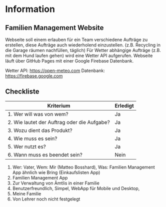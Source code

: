 # Information

## Familien Management Website

Webseite soll einem erlauben für ein Team verschiedene Aufträge zu erstellen, diese Aufträge auch wiederholend einzustellen. (z.B. Recycling in die Garage räumen nachfüllen, täglich)
Für Wetter abhängige Aufträge (z.B. mit dem Hund laufen gehen) wird eine Wetter API aufgerufen.
Webseite läuft über GitHub Pages mit einer Google Firebase Datenbank.

Wetter API: https://open-meteo.com
Datenbank: https://firebase.google.com

## Checkliste
| Kriterium                                   | Erledigt |
|---------------------------------------------|----------|
| 1. Wer will was von wem?                    | Ja       |
| 2. Wie lautet der Auftrag oder die Aufgabe? | Ja       |
| 3. Wozu dient das Produkt?                  | Ja       |
| 4. Wie muss es sein?                        | Ja       |
| 5. Wer nutzt es?                            | Ja       |
| 6. Wann muss es beendet sein?               | Nein     |

1. Wer: Vater, Wem: Mir (Matteo Bosshard), Was: Familien Management App ähnlich wie Bring (Einkaufslisten App)
2. Familien Management App
3. Zur Verwaltung von Ämtlis in einer Familie
4. Benutzerfreundlich, Simpel, WebApp für Mobile und Desktop, 
5. Meine Familie
6. Von Lehrer noch nicht festgelegt